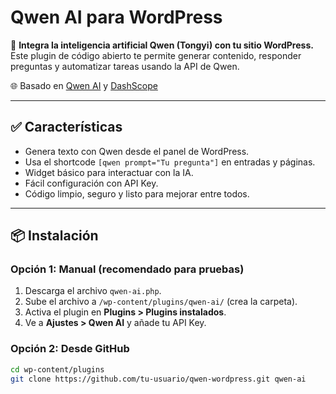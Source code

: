 # Qwen AI para WordPress

🔌 **Integra la inteligencia artificial Qwen (Tongyi) con tu sitio WordPress.**  
Este plugin de código abierto te permite generar contenido, responder preguntas y automatizar tareas usando la API de Qwen.

🌐 Basado en [Qwen AI](https://qwen.ai) y [DashScope](https://dashscope.aliyun.com)

---

## ✅ Características

- Genera texto con Qwen desde el panel de WordPress.
- Usa el shortcode `[qwen prompt="Tu pregunta"]` en entradas y páginas.
- Widget básico para interactuar con la IA.
- Fácil configuración con API Key.
- Código limpio, seguro y listo para mejorar entre todos.

---

## 📦 Instalación

### Opción 1: Manual (recomendado para pruebas)

1. Descarga el archivo `qwen-ai.php`.
2. Sube el archivo a `/wp-content/plugins/qwen-ai/` (crea la carpeta).
3. Activa el plugin en **Plugins > Plugins instalados**.
4. Ve a **Ajustes > Qwen AI** y añade tu API Key.

### Opción 2: Desde GitHub

```bash
cd wp-content/plugins
git clone https://github.com/tu-usuario/qwen-wordpress.git qwen-ai
